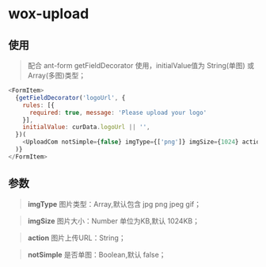 # wox-upload

## 使用

> 配合 ant-form getFieldDecorator 使用，initialValue值为 String(单图) 或 Array(多图)类型；

```javascript
<FormItem>
  {getFieldDecorator('logoUrl', {
    rules: [{
      required: true, message: 'Please upload your logo'
    }],
    initialValue: curData.logoUrl || '',
  })(
    <UploadCom notSimple={false} imgType={['png']} imgSize={1024} action={`${Base.img}/wximg/dppLogo/upload`}/>
  )}
</FormItem>
```

## 参数

> **imgType** 图片类型：Array,默认包含 jpg png jpeg gif；

> **imgSize** 图片大小：Number 单位为KB,默认 1024KB；

> **action**  图片上传URL：String；

> **notSimple**  是否单图：Boolean,默认 false；